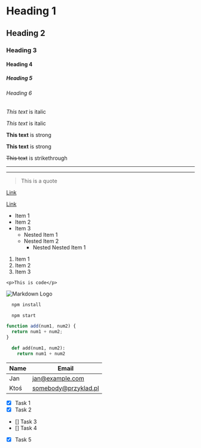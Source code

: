 <!-- Headings -->

# Heading 1

## Heading 2

### Heading 3

#### Heading 4

##### Heading 5

###### Heading 6

<!-- Italics -->

_This text_ is italic

_This text_ is italic

<!-- Strong -->

**This text** is strong

**This text** is strong

<!-- Strikethrough -->

~~This text~~ is strikethrough

<!-- Horizontal rule -->

---

---

<!-- Blockquote -->

> This is a quote

<!-- Links -->

[Link](https://www.google.com)

[Link](https://www.google.com "google")

<!-- UL -->

- Item 1
- Item 2
- Item 3
  - Nested Item 1
  - Nested Item 2
    - Nested Nested Item 1

<!-- OL -->

1. Item 1
1. Item 2
1. Item 3

<!-- Inline code block -->

`<p>This is code</p>`

<!-- Images -->

![Markdown Logo](https://markdown-here.com/img/icon256.png)

<!-- Github Markdown -->

<!-- Code Blocks -->

```bash
  npm install

  npm start
```

```javascript
function add(num1, num2) {
  return num1 + num2;
}
```

```python
  def add(num1, num2):
    return num1 + num2
```

| Name | Email                |
| ---- | -------------------- |
| Jan  | jan@example.com      |
| Ktoś | somebody@przyklad.pl |

<!-- Task Lists -->

- [x] Task 1
- [x] Task 2
- [] Task 3
- [] Task 4
- [x] Task 5
